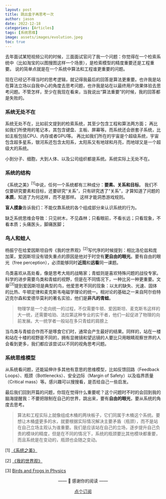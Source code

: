 ```yaml
---
layout: post
title: 跳出盒子再思考一次
author: jason
date: 2022-12-18
categories: [Articles]
tags: [系统思维]
image: assets/images/evolution.jpeg
toc: true
---
```

去年面试某短视频公司的时候，三面面试官问了我一个问题：你觉得在一个检索系统中（比如淘宝的以图搜图这样一个场景），是检索模型的精度重要还是工程重要。
说的简单点就是在一个系统中算法和工程谁更重要的问题。

现在已经记不得当时的思考逻辑，就记得我最后的回答是算法更重要。也许我是站在算法立场以自我中心的角度去思考问题，也许我是站在以最终用户效果体验去思考问题。不管怎样，至少在我现在看来，当我说出“算法重要”的时候，我的回答都是失败的。

### 系统无处不在
系统无处不在，比如前文提到的检索系统，其至少包含工程和算法两方面；
再比如我们所使用的笔记本，其包含键盘、主板、屏幕等。而系统还会嵌套子系统，比如主板包括CPU、内存或者GPU等。
再比如我们所在的宇宙是个超级系统，宇宙包含超多星系，银河系还包含太阳系，太阳系又有地球和月亮，而地球又是一个超级大的系统。

小到分子、细胞，大到人体、以及公司组织都是系统。系统实际上无处不在。

### 系统的结构
《系统之美》$^{[1]}$中说，任何一个系统都有三种成分：**要素、关系和目标**。
我们不仅要研究要素和目标，还要研究“关系”，只有研究透了“关系”，才算知道了问题的**本质**，知道了为何这样，而不是那样。 
这样才能洞悉游戏规则。

**盲人摸象**告诉我们：不能仅靠系统的各个组成部分来认识系统的行为。

缺乏系统思维会导致：只见树木，不见森林；只看眼前，不看长远；只看现象，不看本质；头痛医头，脚痛医脚；

### 鸟人和蛙人
杨振宁在给爱因斯坦自传《我的世界观》$^{[2]}$写代序的时候提到：相比洛伦兹和庞加莱，爱因斯坦没有错失重点的原因是他对于时空有**更自由的眼光**。要有自由的眼光（free perception），必须能够同时**近观**和**远看**同一课题。

鸟类喜欢从高处看，像是思考大局的战略家；青蛙则是喜欢特殊问题的战役专家。科学的进步需要鸟类和青蛙的视野，但是在不同情况下，一种比另一种更重要。文章$^{[3]}$提到爱因斯坦是典型的鸟，他爱思考不同的现象：以太的缺失、光速、固体的比热、牛顿定律和麦克斯韦电磁学理论的统一。相对论的基础之一来自阿尔伯特迈克尔森和爱德华莫利的著名实验，他们是**非凡的青蛙**。

> 物理学是一个走向统一的过程，不仅需要牛顿、爱因斯坦、麦克斯韦这样的大一统，还需要哈珀、法拉第这种专业的实干者，他们一起促进了物理的向前发展。大一统学者一般站在多只青蛙的肩膀上

当鸟类与青蛙合作而不是啄食它们时，通常会产生最好的结果。同样的，站在一楼和站在十楼的视野是不同的，拥有显微镜和望远镜的人要比只用眼睛观察世界的人会看到更多，我们都应该尝试以不同的视角思考问题。

### 系统思维模型
从系统看问题，还能延伸许多其他有意思的思维模型，比如反馈回路（Feedback Loops）、瓶颈（Bottlenecks）、安全边际（Margin of Safety）以及临界质量（Critical mass）等。感兴趣可以搜搜看，是否给自己一些启发。


最后我们回到开篇的问题，你现在觉得什么重要呢？这个问题时不时的会回到我的脑海提醒我：不要把限制在自己的世界，跳出来，要有**自由的眼光**，要从系统的角度去思考。
> 算法和工程实际上就像组成木桶的两块板子，它们同属于木桶这个系统。要想让木桶盛更多的水，就要根据实际情况解决主要矛盾（瓶颈），而不是站在自己立场主观认为谁重要。我们是应该站在自己的立场，逐步提升自己负责的模块的精度，但是在不同的情况下，系统的瓶颈要比其他模块都重要，而且系统是在变动的，瓶颈也会随之变动。


[1] [《系统之美》](https://book.douban.com/subject/11528220/)

[2] [《我的世界观》](https://book.douban.com/subject/30320887/)

[3] [Birds and Frogs in Physics](https://www.3quarksdaily.com/3quarksdaily/2020/11/birds-and-frogs-in-physics.html)

<center>
<p>—— 💌 感谢你的阅读 ——</p>

<a target="_blank" href="https://explorer.zhubai.love/" class="btn btn-danger">点个订阅</a>
</center>